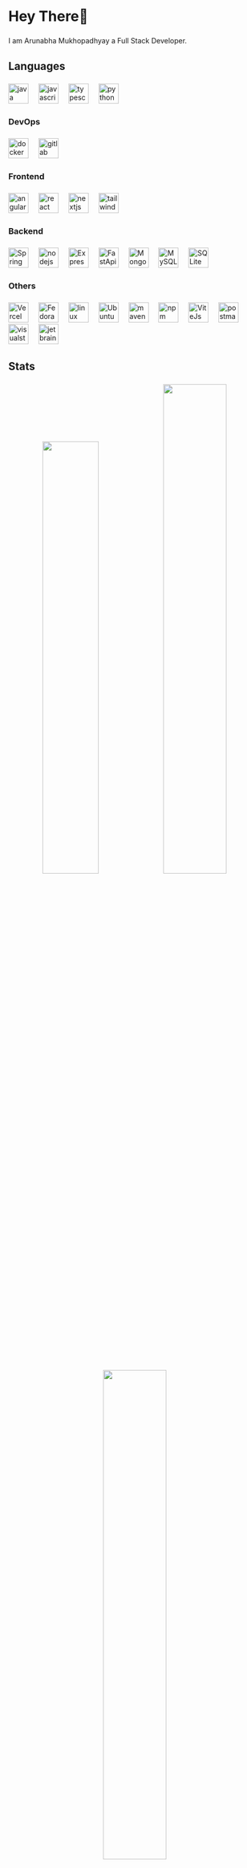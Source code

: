 <h1 align="left">Hey There👋</h1>

###

<p align="left">I am Arunabha Mukhopadhyay a Full Stack Developer.</p>

###

###

<h2 align="left">Languages</h2>

###

<div align="left">
  <img src="https://cdn.jsdelivr.net/gh/devicons/devicon/icons/java/java-original.svg" height="40" alt="java logo"  />
  <img width="12" />
  <img src="https://cdn.jsdelivr.net/gh/devicons/devicon/icons/javascript/javascript-original.svg" height="40" alt="javascript logo"  />
  <img width="12" />
  <img src="https://cdn.jsdelivr.net/gh/devicons/devicon/icons/typescript/typescript-original.svg" height="40" alt="typescript logo"  />
  <img width="12" />         
  <img src="https://cdn.jsdelivr.net/gh/devicons/devicon@latest/icons/python/python-original.svg" height="40" alt="python logo"  />
</div>

###

<h3 align="left">DevOps</h3>

###

<div align="left">
  <img src="https://cdn.simpleicons.org/docker/2496ED" height="40" alt="docker logo"  />
  <img width="12" />
  <img src="https://skillicons.dev/icons?i=gitlab" height="40" alt="gitlab logo"  />
  <img width="12" />
</div>

###

<h3 align="left">Frontend</h3>

###

<div align="left">
  <img src="https://cdn.jsdelivr.net/gh/devicons/devicon@latest/icons/angular/angular-original.svg" height="40" alt="angularjs logo"  />
  <img width="12" />
  <img src="https://cdn.jsdelivr.net/gh/devicons/devicon/icons/react/react-original.svg" height="40" alt="react logo"  />
  <img width="12" />
  <img src="https://skillicons.dev/icons?i=nextjs" height="40" alt="nextjs logo"  />
  <img width="12" />
  <img src="https://cdn.simpleicons.org/tailwindcss/06B6D4" height="40" alt="tailwindcss logo"  />
  <img width="12" />
</div>

###

<h3 align="left">Backend</h3>

###

<div align="left">
  <img src="https://cdn.jsdelivr.net/gh/devicons/devicon@latest/icons/spring/spring-original.svg" height="40" alt="Spring logo"  />
  <img width="12" />
  <img src="https://cdn.jsdelivr.net/gh/devicons/devicon/icons/nodejs/nodejs-original.svg" height="40" alt="nodejs logo"  />
  <img width="12" />
  <img src="https://cdn.jsdelivr.net/gh/devicons/devicon@latest/icons/express/express-original.svg" height="40" alt="Express logo"  />
  <img width="12" />
  <img src="https://cdn.jsdelivr.net/gh/devicons/devicon@latest/icons/fastapi/fastapi-original.svg" height="40" alt="FastApi logo"  />
  <img width="12" />
  <img src="https://cdn.jsdelivr.net/gh/devicons/devicon@latest/icons/mongodb/mongodb-original.svg" height="40" alt="MongoDB logo"  />
  <img width="12" />
  <img src="https://cdn.jsdelivr.net/gh/devicons/devicon@latest/icons/mysql/mysql-original.svg" height="40" alt="MySQL logo"  />
  <img width="12" />
  <img src="https://cdn.jsdelivr.net/gh/devicons/devicon@latest/icons/sqlite/sqlite-original.svg" height="40" alt="SQLite logo"  />
  <img width="12" />
</div>

###

<h3 align="left">Others</h3>

###

<div align="left">
  <img src="https://cdn.jsdelivr.net/gh/devicons/devicon@latest/icons/vercel/vercel-original-wordmark.svg" height="40" alt="Vercel logo"  />
  <img width="12" />
  <img src= "https://cdn.jsdelivr.net/gh/devicons/devicon@latest/icons/fedora/fedora-original.svg" height="40" alt="Fedora logo" />
  <img width = "12" />
  <img src= "https://cdn.jsdelivr.net/gh/devicons/devicon@latest/icons/linux/linux-original.svg" height="40" alt="linux logo" />
  <img width = "12" />
  <img src= "https://cdn.jsdelivr.net/gh/devicons/devicon@latest/icons/ubuntu/ubuntu-original.svg" height="40" alt="Ubuntu logo" />
  <img width = "12" />
  <img src="https://cdn.jsdelivr.net/gh/devicons/devicon@latest/icons/maven/maven-original.svg" height="40" alt="maven logo"  />
  <img width="12" />
  <img src="https://cdn.jsdelivr.net/gh/devicons/devicon@latest/icons/npm/npm-original-wordmark.svg" height="40" alt="npm logo"  />
  <img width="12" />
  <img src="https://cdn.jsdelivr.net/gh/devicons/devicon@latest/icons/vitejs/vitejs-original.svg" height="40" alt="ViteJs logo"  />
  <img width="12" />
  <img src="https://cdn.jsdelivr.net/gh/devicons/devicon@latest/icons/postman/postman-original.svg" height="40" alt="postman logo"  />
  <img width="12" />
  <img src="https://cdn.jsdelivr.net/gh/devicons/devicon@latest/icons/vscode/vscode-original.svg" height="40" alt="visualstudio logo"  />
  <img width="12" />
  <img src="https://cdn.jsdelivr.net/gh/devicons/devicon/icons/jetbrains/jetbrains-original.svg" height="40" alt="jetbrains logo"  />
</div>

###

## Stats

###

<p align="center">
  <img width="47%" src="https://github-readme-stats.vercel.app/api?username=Arunabha-Note&show_icons=true&hide_border=true&theme=algolia" />
  <img width="50%" src="https://github-readme-streak-stats.herokuapp.com/?user=Arunabha-Note&hide_border=true&theme=algolia" />
</p>

<div align="center">
  <img src="https://streak-stats.demolab.com?user=Arunabha-Note&locale=en&mode=daily&theme=algolia&hide_border=true&border_radius=5&order=3" width="50% alt="streak graph"  />
</div>

###
